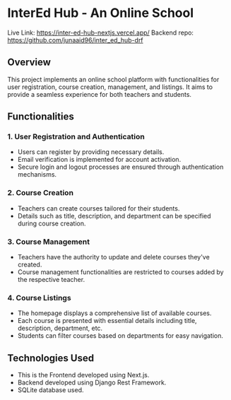 # InterEd Hub - An Online School

Live Link: https://inter-ed-hub-nextjs.vercel.app/
Backend repo: https://github.com/junaaid96/inter_ed_hub-drf 

## Overview

This project implements an online school platform with functionalities for user registration, course creation, management, and listings. It aims to provide a seamless experience for both teachers and students.

## Functionalities

### 1. User Registration and Authentication

- Users can register by providing necessary details.
- Email verification is implemented for account activation.
- Secure login and logout processes are ensured through authentication mechanisms.

### 2. Course Creation

- Teachers can create courses tailored for their students.
- Details such as title, description, and department can be specified during course creation.

### 3. Course Management

- Teachers have the authority to update and delete courses they've created.
- Course management functionalities are restricted to courses added by the respective teacher.

### 4. Course Listings

- The homepage displays a comprehensive list of available courses.
- Each course is presented with essential details including title, description, department, etc.
- Students can filter courses based on departments for easy navigation.

## Technologies Used

- This is the Frontend developed using Next.js.
- Backend developed using Django Rest Framework.
- SQLite database used.
